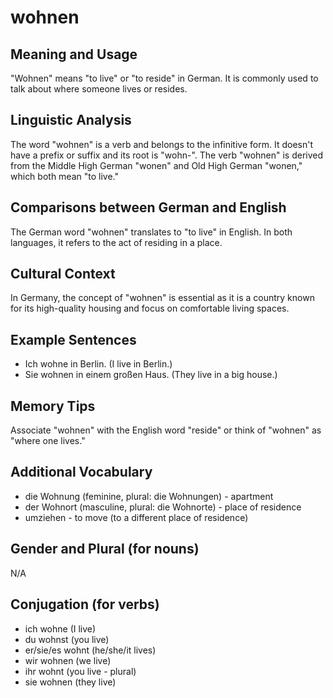 # wohnen
## Meaning and Usage
"Wohnen" means "to live" or "to reside" in German. It is commonly used to talk about where someone lives or resides.

## Linguistic Analysis
The word "wohnen" is a verb and belongs to the infinitive form. It doesn't have a prefix or suffix and its root is "wohn-". The verb "wohnen" is derived from the Middle High German "wonen" and Old High German "wonen," which both mean "to live."

## Comparisons between German and English
The German word "wohnen" translates to "to live" in English. In both languages, it refers to the act of residing in a place. 

## Cultural Context
In Germany, the concept of "wohnen" is essential as it is a country known for its high-quality housing and focus on comfortable living spaces. 

## Example Sentences
- Ich wohne in Berlin. (I live in Berlin.)
- Sie wohnen in einem großen Haus. (They live in a big house.)

## Memory Tips
Associate "wohnen" with the English word "reside" or think of "wohnen" as "where one lives."

## Additional Vocabulary
- die Wohnung (feminine, plural: die Wohnungen) - apartment
- der Wohnort (masculine, plural: die Wohnorte) - place of residence
- umziehen - to move (to a different place of residence)

## Gender and Plural (for nouns)
N/A

## Conjugation (for verbs)
- ich wohne (I live)
- du wohnst (you live)
- er/sie/es wohnt (he/she/it lives)
- wir wohnen (we live)
- ihr wohnt (you live - plural)
- sie wohnen (they live)